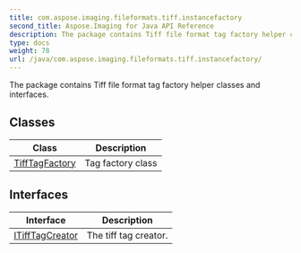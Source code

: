 ```yaml
---
title: com.aspose.imaging.fileformats.tiff.instancefactory
second_title: Aspose.Imaging for Java API Reference
description: The package contains Tiff file format tag factory helper classes and interfaces.
type: docs
weight: 78
url: /java/com.aspose.imaging.fileformats.tiff.instancefactory/
---
```


The package contains Tiff file format tag factory helper classes and interfaces.


## Classes

| Class | Description |
| --- | --- |
| [TiffTagFactory](../com.aspose.imaging.fileformats.tiff.instancefactory/tifftagfactory) | Tag factory class |

## Interfaces

| Interface | Description |
| --- | --- |
| [ITiffTagCreator](../com.aspose.imaging.fileformats.tiff.instancefactory/itifftagcreator) | The tiff tag creator. |
